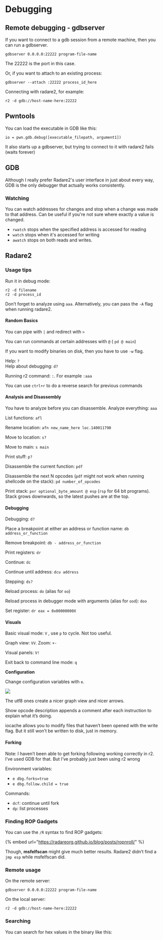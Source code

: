 # Debugging

## Remote debugging - gdbserver <a href="#docs-internal-guid-11e4f0cb-7fff-a8a1-4a5e-c053dffca575" id="docs-internal-guid-11e4f0cb-7fff-a8a1-4a5e-c053dffca575"></a>

If you want to connect to a gdb session from a remote machine, then you can run a gdbserver.

```
gdbserver 0.0.0.0:22222 program-file-name
```

The 22222 is the port in this case.

Or, if you want to attach to an existing process:

```
gdbserver --attach :22222 process_id_here
```

Connecting with radare2, for example:&#x20;

```
r2 -d gdb://host-name-here:22222
```

## Pwntools

You can load the executable in GDB like this:

```
io = pwn.gdb.debug([executable_filepath, argument1])
```

It also starts up a gdbserver, but trying to connect to it with radare2 fails (waits forever)

## GDB <a href="#docs-internal-guid-0e4a3569-7fff-9456-7ad6-c08071e2e205" id="docs-internal-guid-0e4a3569-7fff-9456-7ad6-c08071e2e205"></a>

Although I really prefer Radare2's user interface in just about every way, GDB is the only debugger that actually works consistently.&#x20;

### **Watching**

You can watch addresses for changes and stop when a change was made to that address. Can be useful if you're not sure where exactly a value is changed.

* `rwatch` stops when the specified address is accessed for reading
* `watch` stops when it's accessed for writing
* `awatch` stops on both reads and writes.

## Radare2&#x20;

### **Usage tips**

Run it in debug mode:

```
r2 -d filename
r2 -d process_id
```

Don’t forget to analyze using `aaa`. Alternatively, you can pass the `-A` flag when running radare2.

#### **Random Basics**

You can pipe with `|` and redirect with `>`

You can run commands at certain addresses with `@` ( `pd @ main`)

If you want to modify binaries on disk, then you have to use `-w` flag.

Help: `?`\
Help about debugging: `d?`

Running r2 command: `:`. For example `:aaa`&#x20;

You can use `ctrl+r` to do a reverse search for previous commands

#### **Analysis and Disassembly**

You have to analyze before you can disassemble. Analyze everything: `aaa`

List functions: `afl`

Rename location: `afn new_name_here loc.140011790`

Move to location: `s?`

Move to main: `s main`

Print stuff: `p?`&#x20;

Disassemble the current function: `pdf`

Disassemble the next N opcodes (`pdf` might not work when running shellcode on the stack): `pd number_of_opcodes`

Print stack: `pxr optional_byte_amount @ esp` (`rsp` for 64 bit programs). Stack grows downwards, so the latest pushes are at the top.

#### **Debugging**

Debugging: `d?`

Place a breakpoint at either an address or function name: `db address_or_function`

Remove breakpoint: `db - address_or_function`

Print registers: `dr`

Continue: `dc`

Continue until address: `dcu address`

Stepping: `ds?`

Reload process: `do` (alias for `oo`)

Reload process in debugger mode with arguments (alias for `ood`): `doo`

Set register: `dr eax = 0x00000000X`

#### **Visuals**

Basic visual mode: `V`  , use `p` to cycle. Not too useful.

Graph view: `VV`. Zoom: `+-`

Visual panels: `V!`

Exit back to command line mode: `q`

**Configuration**

Change configuration variables with `e`.

![](https://lh4.googleusercontent.com/Mv2KVXxSHTdaG4OxU32p5JRoA3rCzfYzL9vOHkcWyz2Pd0zb3ewSnBUxvkL08H\_UvBT-IhtC0\_z8uw1rGmo5foVVURCr\_mMrGHy\_GnRigUz7ESQWmD964v01Ec3aGnjVcmKqhyxwBEBrTp1popg0bw)

The utf8 ones create a nicer graph view and nicer arrows.

Show opcode description appends a comment after each instruction to explain what it’s doing.

iocache allows you to modify files that haven’t been opened with the write flag. But it still won’t be written to disk, just in memory.

#### **Forking**

Note: I haven’t been able to get forking following working correctly in r2. I’ve used GDB for that. But I’ve probably just been using r2 wrong

Environment variables:

* `e dbg.forks=true`
* `e dbg.follow.child = true`

Commands:

* `dcf`: continue until fork
* `dp`: list processes

### **Finding ROP Gadgets**

You can use the `/R` syntax to find ROP gadgets:&#x20;

{% embed url="https://radareorg.github.io/blog/posts/ropnroll/" %}

Though, **msfelfscan** might give much better results. Radare2 didn’t find a `jmp esp` while msfelfscan did.

### **Remote usage**

On the remote server:

```
gdbserver 0.0.0.0:22222 program-file-name
```

On the local server:

```
r2 -d gdb://host-name-here:22222
```

### **Searching**

You can search for hex values in the binary like this:
